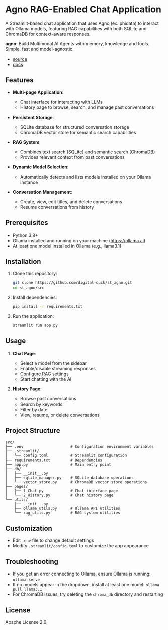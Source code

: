 # Agno RAG-Enabled Chat Application

A Streamlit-based chat application that uses Agno (ex. phidata) to interact with Ollama models, featuring RAG capabilities with both SQLite and ChromaDB for context-aware responses.

**agno**: Build Multimodal AI Agents with memory, knowledge and tools. Simple, fast and model-agnostic.
- [source](https://github.com/agno-agi/agno)
- [docs](https://docs.agno.com/)

## Features

- **Multi-page Application**:
  - Chat interface for interacting with LLMs
  - History page to browse, search, and manage past conversations
  
- **Persistent Storage**:
  - SQLite database for structured conversation storage
  - ChromaDB vector store for semantic search capabilities
  
- **RAG System**:
  - Combines text search (SQLite) and semantic search (ChromaDB)
  - Provides relevant context from past conversations
  
- **Dynamic Model Selection**:
  - Automatically detects and lists models installed on your Ollama instance
  
- **Conversation Management**:
  - Create, view, edit titles, and delete conversations
  - Resume conversations from history

## Prerequisites

- Python 3.8+
- Ollama installed and running on your machine (https://ollama.ai)
- At least one model installed in Ollama (e.g., llama3.1)

## Installation

1. Clone this repository:
   ```bash
   git clone https://github.com/digital-duck/st_agno.git
   cd st_agno/src
   ```

2. Install dependencies:
   ```bash
   pip install -r requirements.txt
   ```

3. Run the application:
   ```bash
   streamlit run app.py
   ```

## Usage

1. **Chat Page**:
   - Select a model from the sidebar
   - Enable/disable streaming responses
   - Configure RAG settings
   - Start chatting with the AI

2. **History Page**:
   - Browse past conversations
   - Search by keywords
   - Filter by date
   - View, resume, or delete conversations

## Project Structure

```
src/
├── .env                     # Configuration environment variables
├── .streamlit/
│   └── config.toml          # Streamlit configuration
├── requirements.txt         # Dependencies
├── app.py                   # Main entry point
├── db/
│   ├── __init__.py
│   ├── sqlite_manager.py    # SQLite database operations
│   └── vector_store.py      # ChromaDB vector store operations
├── pages/
│   ├── 1_Chat.py            # Chat interface page
│   └── 2_History.py         # Chat history page
└── utils/
    ├── __init__.py
    ├── ollama_utils.py      # Ollama API utilities
    └── rag_utils.py         # RAG system utilities
```

## Customization

- Edit `.env` file to change default settings
- Modify `.streamlit/config.toml` to customize the app appearance

## Troubleshooting

- If you get an error connecting to Ollama, ensure Ollama is running: `ollama serve`
- If no models appear in the dropdown, install at least one model: `ollama pull llama3.1`
- For ChromaDB issues, try deleting the `chroma_db` directory and restarting

## License

Apache License 2.0
